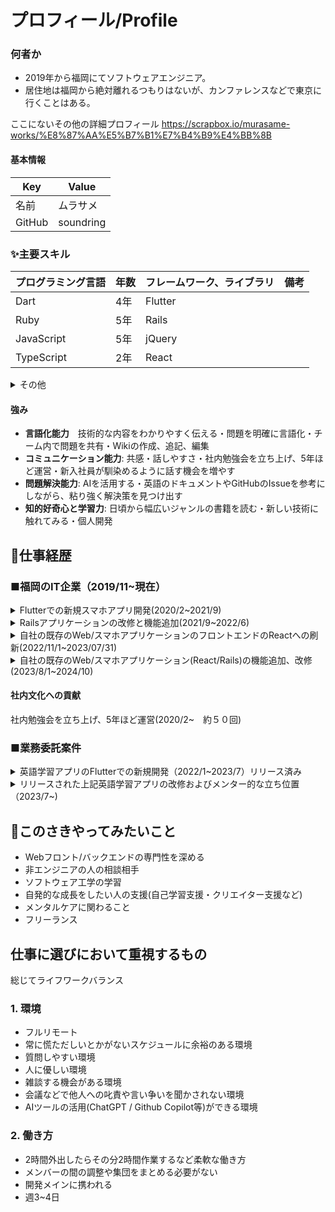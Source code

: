 # プロフィール/Profile

### 何者か
- 2019年から福岡にてソフトウェアエンジニア。 
- 居住地は福岡から絶対離れるつもりはないが、カンファレンスなどで東京に行くことはある。

ここにないその他の詳細プロフィール
https://scrapbox.io/murasame-works/%E8%87%AA%E5%B7%B1%E7%B4%B9%E4%BB%8B

#### 基本情報
|  Key  |  Value  |
| ---- | ---- |
|  名前  |  ムラサメ  |
|  GitHub  |  soundring  |

 ### ✨主要スキル
|  プログラミング言語  |  年数  |  フレームワーク、ライブラリ  |  備考  |
| ---- | ---- | ---- | ---- |
|  Dart  |  4年  |  Flutter  |    |
|  Ruby  | 5年  |  Rails  |    |
|  JavaScript  | 5年  |  jQuery |  |
|  TypeScript  | 2年  |  React |  |

<details><summary>その他</summary>

|   エディタ  |  年数  |  備考  |
| ---- | ---- | ---- |
|  Visual Studio Code	  |  5年  |    |
|  RubyMine	  |  3年  |    |
|  Android Studio |  4年  |    |
|  Xcode  |  4年  |    |

|   DB  |  備考  |
| ---- | ---- |
|  MariaDB |  Rails案件にて使用 |
|  PostgreSQL |  Rails案件にて使用 |
|  Cloud Firestore |  副業のFlutter案件にて使用 |

|   OS  |  備考  |
| ---- | ---- |
|  Windows(XP~最新) |  私的利用  |
|  Mac(Sierra~最新)  |  開発、私的使用  |

|   バージョン管理  |  年数  |
| ---- | ---- |
|  Git |  5年 |
|  GitHub |  5年 |
|  Bitbucket |  4年 |

</details>

#### 強み
- **言語化能力**　技術的な内容をわかりやすく伝える・問題を明確に言語化・チーム内で問題を共有・Wikiの作成、追記、編集
- **コミュニケーション能力**: 共感・話しやすさ・社内勉強会を立ち上げ、5年ほど運営・新入社員が馴染めるように話す機会を増やす
- **問題解決能力**: AIを活用する・英語のドキュメントやGitHubのIssueを参考にしながら、粘り強く解決策を見つけ出す
- **知的好奇心と学習力**: 日頃から幅広いジャンルの書籍を読む・新しい技術に触れてみる・個人開発

## 🔭仕事経歴
### ■福岡のIT企業（2019/11~現在）
<details><summary>Flutterでの新規スマホアプリ開発(2020/2~2021/9)</summary>

提供中の各サービスからのお知らせの通知を受け取れるアプリ
アプリを各サービスのいずれかと連携させると全ての提供中サービスのお知らせが受け取れるようになる。
アプリに届いた通知内容をタップし、直接サービスに手動ログインなしで確認をしに行くことも可能。

[担当業務]
- Flutterの技術調査 
- Firebaseの技術調査 
- アプリのアイコン制作
- アプリのフロントエンド開発
- バックエンドのAPI開発
- 総合テスト項目の作成
- アプリおよびサーバーサイドのリリース作業
- Flutterのアップデート(2.0⇨3.0)
- 状態管理パッケージをproviderからriverpodへ移行

社内にFlutterエンジニアがおらず、まずFlutterをインプットからスタートしリリース作業まで行った。 
Flutterエンジニアとしてアプリ開発を全て担当し、バックエンドのAPI開発にも一部携わった。
当時はFlutterの日本語情報が少なかったが、英語のドキュメントやGitHubのIssueを参考にし、問題を解決した。
デザイナーがいないため、アプリアイコンの作成も担当した、

##### ［環境・構成］
- DB：MariaDB
- 言語：Dart、Ruby
- フレームワーク：Flutter、Rails、React
- その他：Docker、AWS(S3)、Firebase Dynamic Links、Firebase Crashlytics、Firebase Cloud Messaging

##### ［メンバー構成／役割］ 
2~3人/メンバー
</details>


<details><summary>Railsアプリケーションの改修と機能追加(2021/9~2022/6)</summary>
 
[担当業務]
- 機能追加
- 機能改善
- バグ修正
- 総合テスト

#### 開発例
データの一括複製(DelayedJob)

##### ［環境・構成］
- DB：MariaDB
- 言語：JavaScript、Ruby
- フレームワーク：Bootstrap3、Backbone.js、Rails
- その他：Docker、AWS EC2

##### ［メンバー構成／役割］ 
最大6人/メンバー

今年度のデータを一括複製する機能を開発し、ユーザーの年度を跨いだ似たようなデータの作成の手間を減らした

</details>

<details><summary>自社の既存のWeb/スマホアプリケーションのフロントエンドのReactへの刷新(2022/11/1~2023/07/31)</summary>
 
[担当業務]
- Backbone.jsからReactへのフロントエンドの刷新
- Cordovaのアップデート作業(iOS/Android)
- 総合テストの実施

Cordovaのバージョンが古い影響でアプリのリリースができない状態になっていた。
Cordovaには初めて触れたがFlutterで得たモバイル関係の知識も活用しつつアップデートを行なった。
cordova-ios / cordova-android ともに「メジャーバージョンで２つ上げた。

フロントエンドの環境の刷新も行なった。
状態管理はReact Hooksを使用。

##### ［メンバー構成／役割］ 
3~5人/メンバー

##### ［環境・構成］
- DB：PostgreSQL
- 言語：TypeScript、Ruby
- フレームワーク：Cordova、Backbone.js、React、Rails
- その他：Docker、AWS(EC2/S3/RDS/Amazon SNS/CloudWatch)
</details>

<details><summary>自社の既存のWeb/スマホアプリケーション(React/Rails)の機能追加、改修(2023/8/1~2024/10)</summary>

##### [担当業務]
- 機能追加
- 機能改善
- バグ修正
- 総合テスト
- リリース作業(サーバ/スマホアプリ)
- プロジェクトリーダー(2024/3~)
  - 部会での進捗報告、週１のチーム内会議の進行、経営側との取り組むタスク等の打ち合わせ
  - 要件定義、設計

#### 開発したもの例
- CSVでの一括ダウンロード機能
- Excelファイルの取り込み機能(Roo使用)
- 使いやすいようにテストデータ(seedファイル)の改修
- ActionCable、Sidekiq、Redisを使用したリアルタイム通信を伴う機能
- rubocopのバージョンアップ & TODOになってるcopに対応
  - 警告件数：3000個くらい
- rubocop-rspecの導入
- rubocop-railsの導入

##### ［メンバー構成／役割］ 
最大４人/メンバー(2024/3〜リーダー)

##### ［環境・構成］
- DB：PostgreSQL
- 言語：TypeScript、Ruby
- フレームワーク：Cordova、React、Rails
- その他：Docker、AWS(EC2/S3/RDS/Amazon SNS/CloudWatch)

2024/3~リーダーが突然退職することになり、繋ぎで突然のリーダー交代
慣れない中、安定して開発・運用を行なった
新規機能追加などのリリースも予定通りに完了できた。

</details>



#### 社内文化への貢献
社内勉強会を立ち上げ、5年ほど運営(2020/2~　約５０回)

### ■業務委託案件
<details><summary>英語学習アプリのFlutterでの新規開発（2022/1~2023/7）リリース済み</summary>

クライアントの方は非エンジニア

主な機能
- OCR(写真を撮ってそこのテキスト内容を学習)
- Speech to Text(発生した英単語の背景色を変化)
- Text to Speech(読まれた英単語の背景色を変化)

##### [担当業務]
- アプリ開発全般(仕様打ち合わせ・検討、実装、CI/CD環境構築)
- バックエンドはFirebase
- デザインはデザイナーさんが担当
- 開発だけでなくクライアントさんに技術的なアドバイスなど行う技術顧問的なことも担当。

参画した際に作りかけで動作不十分であったため、既存のコードも使いながら0から作り直すことを提案し実行。きちんとリリースまで行い満足していただけた。
音声認識(speech_to_text)やテキスト読み上げ(flutter_tts)など、OS依存の機能を使用。
FlutterでのOS依存の機能の扱いについては、英語のドキュメントやGitHubのIssueを参考にし、問題を解決した。
CI/CDの自動化によりクライアントさんが常に新しい状態のアプリを確認できる体制を整えた。
iOS / Android のOS依存の機能を使うため、音声周りの仕様の違いに振り回されたがなんとか乗り越えた。

クライアントさんと定期的なミーティングを通じて、要件定義を明確にし、プロジェクトの進行をスムーズに進めた。
クライアントさんに対して、技術的な内容をわかりやすく説明し、プロジェクトの進行をスムーズに進めることができた。特に、音声認識やテキスト読み上げの機能について、クライアントさんが理解しやすいように図解やデモを交えて説明した。
言語化能力についてポジティブなフィードバックを頂いた。



##### ［環境・構成］
- DB:Firebase Firestore
- 言語 Dart
- フレームワーク: Flutter
- その他:Codemagic、deploygate、Firebase Authentication、Cloud Firestore

##### ［メンバー構成／役割］ 
1人/開発担当
</details>

<details><summary>リリースされた上記英語学習アプリの改修およびメンター的な立ち位置（2023/7~)</summary>
 
##### [担当業務]
基本的に非エンジニアのクライアントさんの技術的な相談にのるメンターをやっている。
</details>

## 👀このさきやってみたいこと
- Webフロント/バックエンドの専門性を深める
- 非エンジニアの人の相談相手
- ソフトウェア工学の学習
- 自発的な成長をしたい人の支援(自己学習支援・クリエイター支援など)
- メンタルケアに関わること
- フリーランス


## 仕事に選びにおいて重視するもの
総じてライフワークバランス

### 1. 環境
- フルリモート
- 常に慌ただしいとかがないスケジュールに余裕のある環境
- 質問しやすい環境
- 人に優しい環境
- 雑談する機会がある環境
- 会議などで他人への叱責や言い争いを聞かされない環境
- AIツールの活用(ChatGPT / Github Copilot等)ができる環境

### 2. 働き方
- 2時間外出したらその分2時間作業するなど柔軟な働き方
- メンバーの間の調整や集団をまとめる必要がない
- 開発メインに携われる
- 週3~4日

</details>
